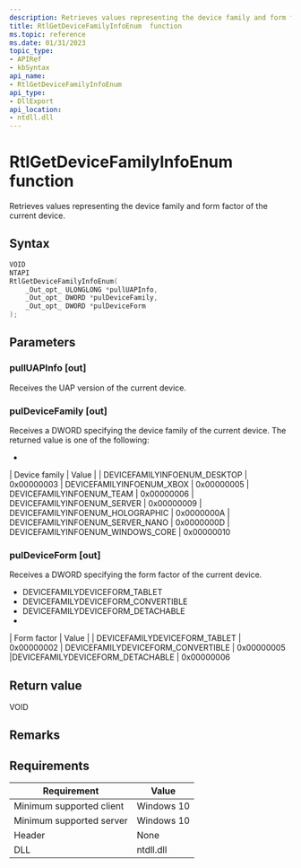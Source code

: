 ```yaml
---
description: Retrieves values representing the device family and form factor of the current device. 
title: RtlGetDeviceFamilyInfoEnum  function
ms.topic: reference
ms.date: 01/31/2023
topic_type: 
- APIRef
- kbSyntax
api_name: 
- RtlGetDeviceFamilyInfoEnum 
api_type: 
- DllExport
api_location: 
- ntdll.dll
---
```


# RtlGetDeviceFamilyInfoEnum  function

Retrieves values representing the device family and form factor of the current device.

## Syntax


```C++
VOID
NTAPI
RtlGetDeviceFamilyInfoEnum(
    _Out_opt_ ULONGLONG *pullUAPInfo,
    _Out_opt_ DWORD *pulDeviceFamily,
    _Out_opt_ DWORD *pulDeviceForm
);
```



## Parameters

### pullUAPInfo \[out\]

Receives the UAP version of the current device.

### pulDeviceFamily \[out\]

Receives a DWORD specifying the device family of the current device. The returned value is one of the following:

- 
| Device family | Value |
| DEVICEFAMILYINFOENUM_DESKTOP          |          0x00000003
| DEVICEFAMILYINFOENUM_XBOX             |          0x00000005
| DEVICEFAMILYINFOENUM_TEAM             |          0x00000006
| DEVICEFAMILYINFOENUM_SERVER           |          0x00000009
| DEVICEFAMILYINFOENUM_HOLOGRAPHIC      |          0x0000000A
| DEVICEFAMILYINFOENUM_SERVER_NANO      |          0x0000000D
| DEVICEFAMILYINFOENUM_WINDOWS_CORE     |          0x00000010


### pulDeviceForm \[out\]

Receives a DWORD specifying the form factor of the current device.

- DEVICEFAMILYDEVICEFORM_TABLET
- DEVICEFAMILYDEVICEFORM_CONVERTIBLE
- DEVICEFAMILYDEVICEFORM_DETACHABLE
- 
| Form factor | Value |
| DEVICEFAMILYDEVICEFORM_TABLET | 0x00000002
| DEVICEFAMILYDEVICEFORM_CONVERTIBLE | 0x00000005
|DEVICEFAMILYDEVICEFORM_DETACHABLE | 0x00000006




## Return value

VOID

## Remarks



## Requirements

| Requirement | Value |
|-------------------------------------|-----------------------------------------|
| Minimum supported client | Windows 10                          |
| Minimum supported server | Windows 10                                |
| Header                   | None  |
| DLL                      | ntdll.dll |



 

 




